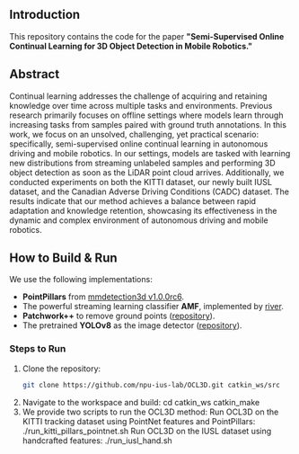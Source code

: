 ## Introduction
This repository contains the code for the paper **"Semi-Supervised Online Continual Learning for 3D Object Detection in Mobile Robotics."**

## Abstract
Continual learning addresses the challenge of acquiring and retaining knowledge over time across multiple tasks and environments. Previous research primarily focuses on offline settings where models learn through increasing tasks from samples paired with ground truth annotations. In this work, we focus on an unsolved, challenging, yet practical scenario: specifically, semi-supervised online continual learning in autonomous driving and mobile robotics. In our settings, models are tasked with learning new distributions from streaming unlabeled samples and performing 3D object detection as soon as the LiDAR point cloud arrives. Additionally, we conducted experiments on both the KITTI dataset, our newly built IUSL dataset, and the Canadian Adverse Driving Conditions (CADC) dataset. The results indicate that our method achieves a balance between rapid adaptation and knowledge retention, showcasing its effectiveness in the dynamic and complex environment of autonomous driving and mobile robotics.

## How to Build & Run

We use the following implementations:

- **PointPillars** from [mmdetection3d v1.0.0rc6](https://github.com/open-mmlab/mmdetection3d).
- The powerful streaming learning classifier **AMF**, implemented by [river](https://github.com/online-ml/river).
- **Patchwork++** to remove ground points ([repository](https://github.com/url-kaist/patchwork-plusplus)).
- The pretrained **YOLOv8** as the image detector ([repository](https://github.com/ultralytics/ultralytics)).

### Steps to Run

1. Clone the repository:
   ```bash
   git clone https://github.com/npu-ius-lab/OCL3D.git catkin_ws/src
2. Navigate to the workspace and build:
cd catkin_ws
catkin_make
3. We provide two scripts to run the OCL3D method:
Run OCL3D on the KITTI tracking dataset using PointNet features and PointPillars:
./run_kitti_pillars_pointnet.sh
Run OCL3D on the IUSL dataset using handcrafted features:
./run_iusl_hand.sh
